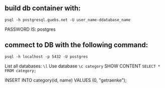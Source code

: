 ## build db container with: 

```psql -h postgresql.guebs.net -U user_name-ddatabase_name```

PASSWORD IS: postgres

## commect to DB with the following command:

```psql -h localhost -p 5432 -U postgres ```

List all databases: ```\l```
Use database  ``` \c category ```
SHOW CONTENT ```SELECT * FROM category; ```

INSERT INTO category(id, name) VALUES (0, "getraenke");

